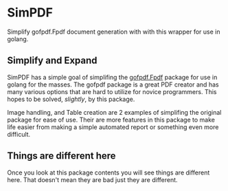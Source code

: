 # SimPDF

Simplify gofpdf.Fpdf document generation with with this wrapper for use in golang.

## Simplify and Expand

SimPDF has a simple goal of simplifing the [gofpdf.Fpdf](https://github.com/jung-kurt/gofpdf/) package for use in golang
for the masses. The gofpdf package is a great PDF creator and has many various options that are hard to utilize for novice
programmers. This hopes to be solved, _slightly_, by this package.

Image handling, and Table creation are 2 examples of simplifing the original package for ease of use. Their are more features
in this package to make life easier from making a simple automated report or something even more difficult.

## Things are different here

Once you look at this package contents you will see things are different here. That doesn't mean they are bad just they are different.
